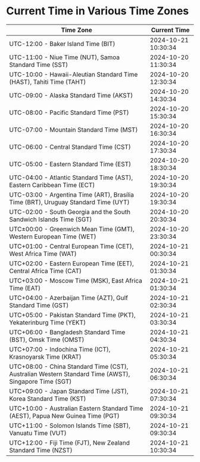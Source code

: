 # Current Time in Various Time Zones

| Time Zone | Current Time |
|-----------|--------------|
| UTC-12:00 - Baker Island Time (BIT) | 2024-10-21 10:30:34 |
| UTC-11:00 - Niue Time (NUT), Samoa Standard Time (SST) | 2024-10-20 11:30:34 |
| UTC-10:00 - Hawaii-Aleutian Standard Time (HAST), Tahiti Time (TAHT) | 2024-10-20 12:30:34 |
| UTC-09:00 - Alaska Standard Time (AKST) | 2024-10-20 14:30:34 |
| UTC-08:00 - Pacific Standard Time (PST) | 2024-10-20 15:30:34 |
| UTC-07:00 - Mountain Standard Time (MST) | 2024-10-20 16:30:34 |
| UTC-06:00 - Central Standard Time (CST) | 2024-10-20 17:30:34 |
| UTC-05:00 - Eastern Standard Time (EST) | 2024-10-20 18:30:34 |
| UTC-04:00 - Atlantic Standard Time (AST), Eastern Caribbean Time (ECT) | 2024-10-20 19:30:34 |
| UTC-03:00 - Argentina Time (ART), Brasília Time (BRT), Uruguay Standard Time (UYT) | 2024-10-20 19:30:34 |
| UTC-02:00 - South Georgia and the South Sandwich Islands Time (SGT) | 2024-10-20 20:30:34 |
| UTC±00:00 - Greenwich Mean Time (GMT), Western European Time (WET) | 2024-10-20 23:30:34 |
| UTC+01:00 - Central European Time (CET), West Africa Time (WAT) | 2024-10-21 00:30:34 |
| UTC+02:00 - Eastern European Time (EET), Central Africa Time (CAT) | 2024-10-21 01:30:34 |
| UTC+03:00 - Moscow Time (MSK), East Africa Time (EAT) | 2024-10-21 01:30:34 |
| UTC+04:00 - Azerbaijan Time (AZT), Gulf Standard Time (GST) | 2024-10-21 02:30:34 |
| UTC+05:00 - Pakistan Standard Time (PKT), Yekaterinburg Time (YEKT) | 2024-10-21 03:30:34 |
| UTC+06:00 - Bangladesh Standard Time (BST), Omsk Time (OMST) | 2024-10-21 04:30:34 |
| UTC+07:00 - Indochina Time (ICT), Krasnoyarsk Time (KRAT) | 2024-10-21 05:30:34 |
| UTC+08:00 - China Standard Time (CST), Australian Western Standard Time (AWST), Singapore Time (SGT) | 2024-10-21 06:30:34 |
| UTC+09:00 - Japan Standard Time (JST), Korea Standard Time (KST) | 2024-10-21 07:30:34 |
| UTC+10:00 - Australian Eastern Standard Time (AEST), Papua New Guinea Time (PGT) | 2024-10-21 09:30:34 |
| UTC+11:00 - Solomon Islands Time (SBT), Vanuatu Time (VUT) | 2024-10-21 09:30:34 |
| UTC+12:00 - Fiji Time (FJT), New Zealand Standard Time (NZST) | 2024-10-21 10:30:34 |

